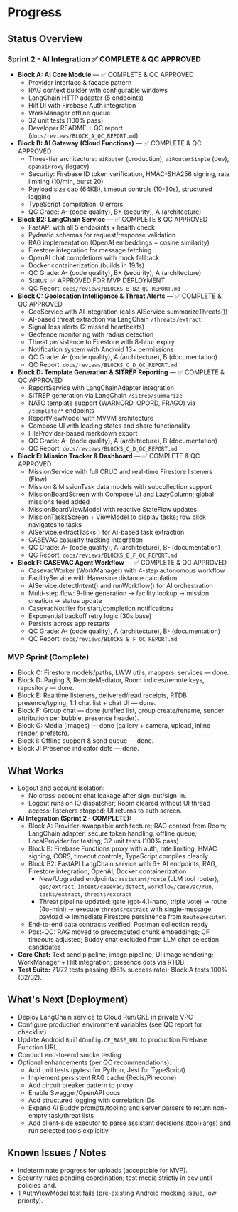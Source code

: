 # Progress

## Status Overview
### Sprint 2 - AI Integration ✅ COMPLETE & QC APPROVED
- **Block A: AI Core Module** — ✅ COMPLETE & QC APPROVED
  - Provider interface & facade pattern
  - RAG context builder with configurable windows
  - LangChain HTTP adapter (5 endpoints)
  - Hilt DI with Firebase Auth integration
  - WorkManager offline queue
  - 32 unit tests (100% pass)
  - Developer README + QC report (`docs/reviews/BLOCK_A_QC_REPORT.md`)
- **Block B: AI Gateway (Cloud Functions)** — ✅ COMPLETE & QC APPROVED
  - Three-tier architecture: `aiRouter` (production), `aiRouterSimple` (dev), `openaiProxy` (legacy)
  - Security: Firebase ID token verification, HMAC-SHA256 signing, rate limiting (10/min, burst 20)
  - Payload size cap (64KB), timeout controls (10-30s), structured logging
  - TypeScript compilation: 0 errors
  - QC Grade: A- (code quality), B+ (security), A (architecture)
- **Block B2: LangChain Service** — ✅ COMPLETE & QC APPROVED
  - FastAPI with all 5 endpoints + health check
  - Pydantic schemas for request/response validation
  - RAG implementation (OpenAI embeddings + cosine similarity)
  - Firestore integration for message fetching
  - OpenAI chat completions with mock fallback
  - Docker containerization (builds in 19.1s)
  - QC Grade: A- (code quality), B+ (security), A (architecture)
  - Status: ✅ APPROVED FOR MVP DEPLOYMENT
  - QC Report: `docs/reviews/BLOCKS_B_B2_QC_REPORT.md`
- **Block C: Geolocation Intelligence & Threat Alerts** — ✅ COMPLETE & QC APPROVED
  - GeoService with AI integration (calls AIService.summarizeThreats())
  - AI-based threat extraction via LangChain `/threats/extract`
  - Signal loss alerts (2 missed heartbeats)
  - Geofence monitoring with radius detection
  - Threat persistence to Firestore with 8-hour expiry
  - Notification system with Android 13+ permissions
  - QC Grade: A- (code quality), A (architecture), B (documentation)
  - QC Report: `docs/reviews/BLOCKS_C_D_QC_REPORT.md`
- **Block D: Template Generation & SITREP Reporting** — ✅ COMPLETE & QC APPROVED
  - ReportService with LangChainAdapter integration
  - SITREP generation via LangChain `/sitrep/summarize`
  - NATO template support (WARNORD, OPORD, FRAGO) via `/template/*` endpoints
  - ReportViewModel with MVVM architecture
  - Compose UI with loading states and share functionality
  - FileProvider-based markdown export
  - QC Grade: A- (code quality), A (architecture), B (documentation)
  - QC Report: `docs/reviews/BLOCKS_C_D_QC_REPORT.md`
- **Block E: Mission Tracker & Dashboard** — ✅ COMPLETE & QC APPROVED
  - MissionService with full CRUD and real-time Firestore listeners (Flow)
  - Mission & MissionTask data models with subcollection support
  - MissionBoardScreen with Compose UI and LazyColumn; global missions feed added
  - MissionBoardViewModel with reactive StateFlow updates
  - MissionTasksScreen + ViewModel to display tasks; row click navigates to tasks
  - AIService.extractTasks() for AI-based task extraction
  - CASEVAC casualty tracking integration
  - QC Grade: A- (code quality), A (architecture), B- (documentation)
  - QC Report: `docs/reviews/BLOCKS_E_F_QC_REPORT.md`
- **Block F: CASEVAC Agent Workflow** — ✅ COMPLETE & QC APPROVED
  - CasevacWorker (WorkManager) with 4-step autonomous workflow
  - FacilityService with Haversine distance calculation
  - AIService.detectIntent() and runWorkflow() for AI orchestration
  - Multi-step flow: 9-line generation → facility lookup → mission creation → status update
  - CasevacNotifier for start/completion notifications
  - Exponential backoff retry logic (30s base)
  - Persists across app restarts
  - QC Grade: A- (code quality), A (architecture), B- (documentation)
  - QC Report: `docs/reviews/BLOCKS_E_F_QC_REPORT.md`

### MVP Sprint (Complete)
- Block C: Firestore models/paths, LWW utils, mappers, services — done.
- Block D: Paging 3, RemoteMediator, Room indices/remote keys, repository — done.
- Block E: Realtime listeners, delivered/read receipts, RTDB presence/typing, 1:1 chat list + chat UI — done.
- Block F: Group chat — done (unified list, group create/rename, sender attribution per bubble, presence header).
- Block G: Media (images) — done (gallery + camera, upload, inline render, prefetch).
- Block I: Offline support & send queue — done.
- Block J: Presence indicator dots — done.

## What Works
- Logout and account isolation:
  - No cross-account chat leakage after sign-out/sign-in.
  - Logout runs on IO dispatcher; Room cleared without UI thread access; listeners stopped; UI returns to auth screen.
- **AI Integration (Sprint 2 - COMPLETE):** 
  - Block A: Provider-swappable architecture; RAG context from Room; LangChain adapter; secure token handling; offline queue; LocalProvider for testing; 32 unit tests (100% pass)
  - Block B: Firebase Functions proxy with auth, rate limiting, HMAC signing, CORS, timeout controls; TypeScript compiles cleanly
  - Block B2: FastAPI LangChain service with 6+ AI endpoints, RAG, Firestore integration, OpenAI, Docker containerization
    - New/Upgraded endpoints: `assistant/route` (LLM tool router), `geo/extract`, `intent/casevac/detect`, `workflow/casevac/run`, `tasks/extract`, `threats/extract`
    - Threat pipeline updated: gate (gpt-4.1-nano, triple vote) → route (4o-mini) → execute `threats/extract` with single-message payload → immediate Firestore persistence from `RouteExecutor`.
  - End-to-end data contracts verified; Postman collection ready
  - Post-QC: RAG moved to precomputed chunk embeddings; CF timeouts adjusted; Buddy chat excluded from LLM chat selection candidates
- **Core Chat:** Text send pipeline; image pipeline; UI image rendering; WorkManager + Hilt integration; presence dots via RTDB.
- **Test Suite:** 71/72 tests passing (98% success rate); Block A tests 100% (32/32).

## What's Next (Deployment)
- Deploy LangChain service to Cloud Run/GKE in private VPC
- Configure production environment variables (see QC report for checklist)
- Update Android `BuildConfig.CF_BASE_URL` to production Firebase Function URL
- Conduct end-to-end smoke testing
- Optional enhancements (per QC recommendations):
  - Add unit tests (pytest for Python, Jest for TypeScript)
  - Implement persistent RAG cache (Redis/Pinecone)
  - Add circuit breaker pattern to proxy
  - Enable Swagger/OpenAPI docs
  - Add structured logging with correlation IDs
  - Expand AI Buddy prompts/tooling and server parsers to return non-empty task/threat lists
  - Add client-side executor to parse assistant decisions (tool+args) and run selected tools explicitly

## Known Issues / Notes
- Indeterminate progress for uploads (acceptable for MVP).
- Security rules pending coordination; test media strictly in dev until policies land.
- 1 AuthViewModel test fails (pre-existing Android mocking issue, low priority).

